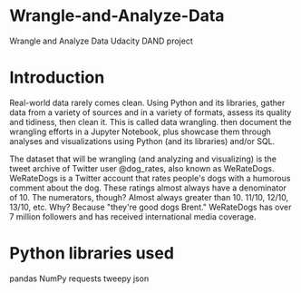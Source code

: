 # Wrangle-and-Analyze-Data
Wrangle and Analyze Data Udacity DAND project
# Introduction
Real-world data rarely comes clean. Using Python and its libraries,  gather data from a variety of sources and in a variety of formats, assess its quality and tidiness, then clean it. This is called data wrangling. then document the wrangling efforts in a Jupyter Notebook, plus showcase them through analyses and visualizations using Python (and its libraries) and/or SQL.

The dataset that will be wrangling (and analyzing and visualizing) is the tweet archive of Twitter user @dog_rates, also known as WeRateDogs. WeRateDogs is a Twitter account that rates people's dogs with a humorous comment about the dog. These ratings almost always have a denominator of 10. The numerators, though? Almost always greater than 10. 11/10, 12/10, 13/10, etc. Why? Because "they're good dogs Brent." WeRateDogs has over 7 million followers and has received international media coverage.

# Python libraries used
pandas
NumPy
requests
tweepy
json
